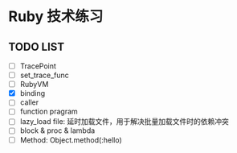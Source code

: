 # Ruby 技术练习

## TODO LIST

- [ ] TracePoint
- [ ] set_trace_func
- [ ] RubyVM
- [X] binding
- [ ] caller
- [ ] function pragram
- [ ] lazy_load file: 延时加载文件，用于解决批量加载文件时的依赖冲突
- [ ] block & proc & lambda
- [ ] Method: Object.method(:hello)
